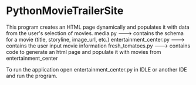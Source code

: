 # PythonMovieTrailerSite
This program creates an HTML page dynamically and populates it with data from the user's selection of movies.
media.py ---> contains the schema for a movie (title, storyline, image_url, etc.)
entertainment_center.py ---> contains the user input movie information
fresh_tomatoes.py ---> contains code to generate an html page and populate it with movies from entertainment_center

To run the application open entertainment_center.py in IDLE or another IDE and run the program.
